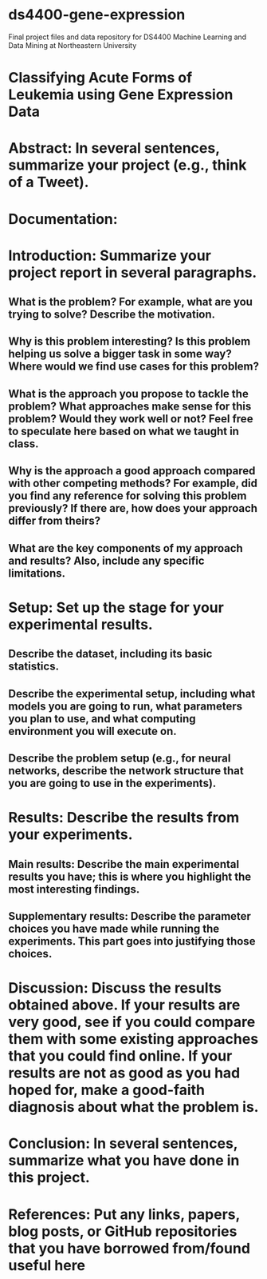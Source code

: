 # ds4400-gene-expression
Final project files and data repository for DS4400 Machine Learning and Data Mining at Northeastern University

# Classifying Acute Forms of Leukemia using Gene Expression Data

# Abstract: In several sentences, summarize your project (e.g., think of a Tweet).

# Documentation:

# Introduction: Summarize your project report in several paragraphs.
## What is the problem? For example, what are you trying to solve? Describe the motivation.
## Why is this problem interesting? Is this problem helping us solve a bigger task in some way? Where would we find use cases for this problem?
## What is the approach you propose to tackle the problem? What approaches make sense for this problem? Would they work well or not? Feel free to speculate here based on what we taught in class.
## Why is the approach a good approach compared with other competing methods? For example, did you find any reference for solving this problem previously? If there are, how does your approach differ from theirs?
## What are the key components of my approach and results? Also, include any specific limitations.

# Setup: Set up the stage for your experimental results.
## Describe the dataset, including its basic statistics.
## Describe the experimental setup, including what models you are going to run, what parameters you plan to use, and what computing environment you will execute on.
## Describe the problem setup (e.g., for neural networks, describe the network structure that you are going to use in the experiments).

# Results: Describe the results from your experiments.
## Main results: Describe the main experimental results you have; this is where you highlight the most interesting findings.
## Supplementary results: Describe the parameter choices you have made while running the experiments. This part goes into justifying those choices.

# Discussion: Discuss the results obtained above. If your results are very good, see if you could compare them with some existing approaches that you could find online. If your results are not as good as you had hoped for, make a good-faith diagnosis about what the problem is.

# Conclusion: In several sentences, summarize what you have done in this project.

# References: Put any links, papers, blog posts, or GitHub repositories that you have borrowed from/found useful here
